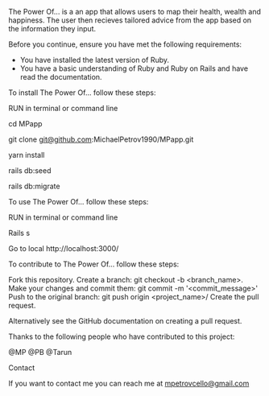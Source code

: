 The Power Of... is a an app that allows users to map their health, wealth and happiness.
The user then recieves tailored advice from the app based on the information they input.

<Prerequisites>

Before you continue, ensure you have met the following requirements:

* You have installed the latest version of Ruby.
* You have a basic understanding of Ruby and Ruby on Rails and have read the documentation.

<Installing The Power Of...>

To install The Power Of... follow these steps:

RUN in terminal or command line

cd MPapp

git clone git@github.com:MichaelPetrov1990/MPapp.git

yarn install

rails db:seed

rails db:migrate


<Using The Power of...>

To use The Power Of... follow these steps:

RUN in terminal or command line

Rails s

Go to local http://localhost:3000/

<Contributing to The Power Of...>

To contribute to The Power Of... follow these steps:

Fork this repository.
Create a branch: git checkout -b <branch_name>.
Make your changes and commit them: git commit -m '<commit_message>'
Push to the original branch: git push origin <project_name>/<location>
Create the pull request.

Alternatively see the GitHub documentation on creating a pull request.

<Contribution>

Thanks to the following people who have contributed to this project:

@MP
@PB
@Tarun

Contact

If you want to contact me you can reach me at mpetrovcello@gmail.com


